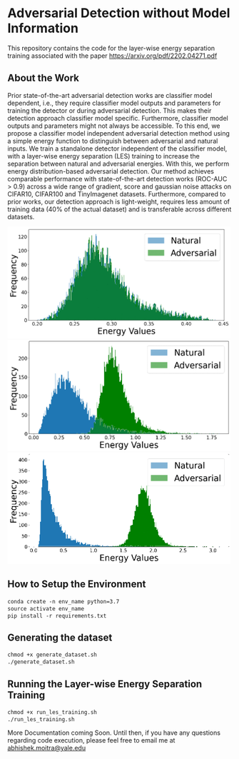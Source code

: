 # Adversarial Detection without Model Information

This repository contains the code for the layer-wise energy separation training associated with the paper https://arxiv.org/pdf/2202.04271.pdf

## About the Work

Prior state-of-the-art adversarial detection works are classifier model dependent, i.e., they require classifier model outputs and parameters for training the detector or during adversarial detection. This makes their detection approach classifier model specific. Furthermore, classifier model outputs and parameters might not always be accessible. To this end, we propose a classifier model independent adversarial detection method using a simple energy function to distinguish between adversarial and natural inputs. We train a standalone detector independent of the classifier model, with a layer-wise energy separation (LES) training to increase the separation between natural and adversarial energies. With this, we perform energy distribution-based adversarial detection. Our method achieves comparable performance with state-of-the-art detection works (ROC-AUC > 0.9) across a wide range of gradient, score and gaussian noise attacks on CIFAR10, CIFAR100 and TinyImagenet datasets. Furthermore, compared to prior works, our detection approach is light-weight, requires less amount of training data (40% of the actual dataset) and is transferable across different datasets.

<img src="/gifs/stage_1.gif" width="500" height="250"/>
<img src="/gifs/stage_2.gif" width="500" height="250"/>
<img src="/gifs/stage_3.gif" width="500" height="250"/>

## How to Setup the Environment
```shell
conda create -n env_name python=3.7
source activate env_name
pip install -r requirements.txt
```

## Generating the dataset
```shell
chmod +x generate_dataset.sh
./generate_dataset.sh
```

## Running the Layer-wise Energy Separation Training
```shell
chmod +x run_les_training.sh
./run_les_training.sh
```
More Documentation coming Soon. Until then, if you have any questions regarding code execution, please feel free to email me at abhishek.moitra@yale.edu
